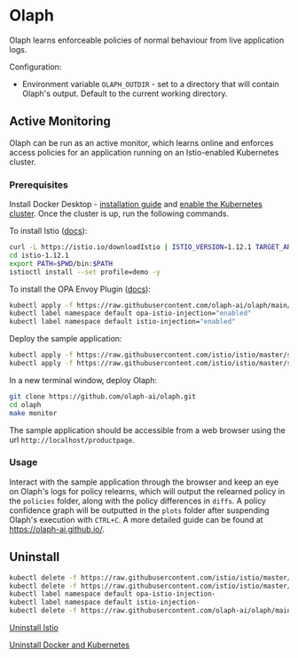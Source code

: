 # Olaph
Olaph learns enforceable policies of normal behaviour from live application logs.

Configuration:
* Environment variable `OLAPH_OUTDIR` - set to a directory that will contain Olaph's output. Default to the current working directory.
## Active Monitoring
Olaph can be run as an active monitor, which learns online and enforces access policies for an application running on an Istio-enabled Kubernetes cluster.
### Prerequisites
Install Docker Desktop - [installation guide](https://docs.docker.com/get-docker/) and [enable the Kubernetes cluster](https://docs.docker.com/desktop/kubernetes/). Once the cluster is up, run the following commands.

To install Istio ([docs](https://istio.io/latest/docs/setup/getting-started/)):
```sh
curl -L https://istio.io/downloadIstio | ISTIO_VERSION=1.12.1 TARGET_ARCH=x86_64 sh -
cd istio-1.12.1
export PATH=$PWD/bin:$PATH
istioctl install --set profile=demo -y
```
To install the OPA Envoy Plugin ([docs](https://github.com/open-policy-agent/opa-envoy-plugin/tree/main/examples/istio#quick-start)):
```sh
kubectl apply -f https://raw.githubusercontent.com/olaph-ai/olaph/main/opa-istio.yaml
kubectl label namespace default opa-istio-injection="enabled"
kubectl label namespace default istio-injection="enabled"
```
Deploy the sample application:
```sh
kubectl apply -f https://raw.githubusercontent.com/istio/istio/master/samples/bookinfo/platform/kube/bookinfo.yaml
kubectl apply -f https://raw.githubusercontent.com/istio/istio/master/samples/bookinfo/networking/bookinfo-gateway.yaml
```
In a new terminal window, deploy Olaph:
```sh
git clone https://github.com/olaph-ai/olaph.git
cd olaph
make monitor
```
The sample application should be accessible from a web browser using the url `http://localhost/productpage`.
### Usage
Interact with the sample application through the browser and keep an eye on Olaph's logs for policy relearns, which will output the relearned policy in the `policies` folder, along with the policy differences in `diffs`. A policy confidence graph will be outputted in the `plots` folder after suspending Olaph's execution with `CTRL+C`. A more detailed guide can be found at https://olaph-ai.github.io/.
## Uninstall
```sh
kubectl delete -f https://raw.githubusercontent.com/istio/istio/master/samples/bookinfo/platform/kube/bookinfo.yaml
kubectl delete -f https://raw.githubusercontent.com/istio/istio/master/samples/bookinfo/networking/bookinfo-gateway.yaml
kubectl label namespace default opa-istio-injection-
kubectl label namespace default istio-injection-
kubectl delete -f https://raw.githubusercontent.com/olaph-ai/olaph/main/opa-istio.yaml
```
[Uninstall Istio](https://istio.io/latest/docs/setup/getting-started/#uninstall)

[Uninstall Docker and Kubernetes](https://docs.docker.com/desktop/mac/install/#uninstall-docker-desktop)
